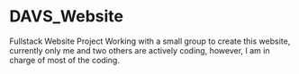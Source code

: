 # DAVS_Website
Fullstack Website Project
Working with a small group to create this website, currently only me and two others are actively coding, however, I am in charge of most of the coding.
